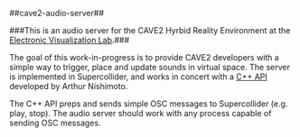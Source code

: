 ##cave2-audio-server##


###This is an audio server for the CAVE2 Hyrbid Reality Environment at the [Electronic Visualization Lab](http://www.evl.uic.edu/index.php "Electronic Visualization Lab").###

The goal of this work-in-progress is to provide CAVE2 developers with a simple way to trigger, place and update sounds in virtual space.  The server is implemented in Supercollider, and works in concert with a  [C++ API](http://code.google.com/p/omicron-sdk/wiki/SoundAPIReference "c++ API") developed by Arthur Nishimoto.  

The C++ API preps and sends simple OSC messages to Supercollider (e.g. play, stop).  The audio server should work with any process capable of sending OSC messages.
